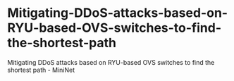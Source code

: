 # Mitigating-DDoS-attacks-based-on-RYU-based-OVS-switches-to-find-the-shortest-path
Mitigating DDoS attacks based on RYU-based OVS switches to find the shortest path - MiniNet
